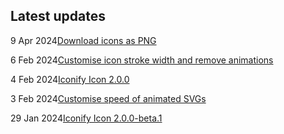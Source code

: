 <!-- DO NOT EDIT THIS COMPONENT IT IS AUTOGENERATED -->
## Latest updates

<div class="latest-news">
<p><span>9 Apr 2024</span><a href="/news/2024.html#download-png">Download icons as PNG</a></p>
<p><span>6 Feb 2024</span><a href="/news/2024.html#icon-sets-stroke">Customise icon stroke width and remove animations</a></p>
<p><span>4 Feb 2024</span><a href="/news/2024.html#icon-200">Iconify Icon 2.0.0</a></p>
<p><span>3 Feb 2024</span><a href="/news/2024.html#icon-sets-animations">Customise speed of animated SVGs</a></p>
<p><span>29 Jan 2024</span><a href="/news/2024.html#icon-200b1">Iconify Icon 2.0.0-beta.1</a></p>
</div>

